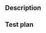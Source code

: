 ## Description

<!-- Description:
Quick overview of the "why" of this PR to help reviewers
-->

## Test plan

<!-- Your PR should include unit tests for code that contains logic,
as well as integration tests for pieces of code that interact with eachother. -->

<!-- What steps should someone unfamiliar with the code take to test this work? For example:
1. Open the GraphQL playground
2. Send the following query...
3. Expect X result
-->
